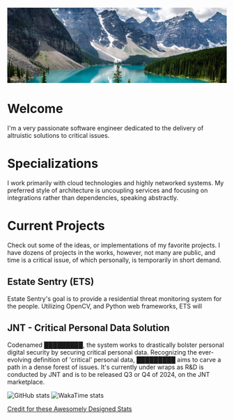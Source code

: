 [![Banner](./Assets/Banner.jpg)]()

# Welcome

I'm a very passionate software engineer dedicated to the delivery of altruistic solutions to critical issues.

# Specializations

I work primarily with cloud technologies and highly networked systems.
My preferred style of architecture is uncoupling services and focusing on integrations rather than dependencies,
speaking abstractly.

# Current Projects

Check out some of the ideas, or implementations of my favorite projects.
I have dozens of projects in the works, however, not many are public, and time is a critical issue,
of which personally, is temporarily in short demand.

## Estate Sentry (ETS)

Estate Sentry's goal is to provide a residential threat monitoring system for the people.
Utilizing OpenCV, and Python web frameworks, ETS will

## JNT - Critical Personal Data Solution

Codenamed █████████, the system works to drastically bolster personal digital security by securing critical personal
data.
Recognizing the ever-evolving definition of 'critical' personal data, █████████ aims to carve a path in a dense forest
of issues.
It's currently under wraps as R&D is conducted by JNT and is to be released Q3 or Q4 of 2024, on the JNT marketplace.

![GitHub stats](https://github-readme-stats.vercel.app/api?username=QR-Madness&show_icons=true&theme=highcontrast)
![WakaTime stats](https://github-readme-stats.vercel.app/api/wakatime?theme=highcontrast&username=@QRMadness&langs_count=20)

<!--
# Contact
I have a public-facing email here:

## PGP Signature
Should you pre
-->

<a href="https://github.com/anuraghazra/github-readme-stats?tab=readme-ov-file#top-languages-card">
Credit for these Awesomely Designed Stats
</a>

